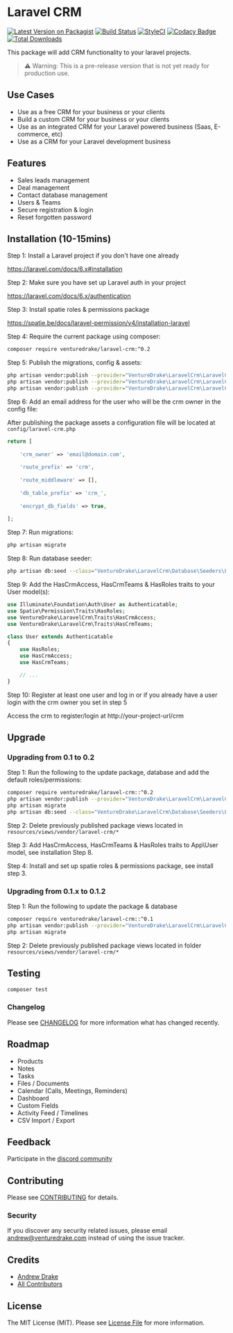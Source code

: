 # Laravel CRM

[![Latest Version on Packagist](https://img.shields.io/packagist/v/venturedrake/laravel-crm.svg?style=flat-square)](https://packagist.org/packages/venturedrake/laravel-crm)
[![Build Status](https://travis-ci.com/venturedrake/laravel-crm.svg?branch=master)](https://travis-ci.com/venturedrake/laravel-crm)
[![StyleCI](https://github.styleci.io/repos/291847143/shield?branch=master)](https://github.styleci.io/repos/291847143?branch=master)
[![Codacy Badge](https://api.codacy.com/project/badge/Grade/1946e83f51de4a0eb430a8e0a1aab3cf)](https://app.codacy.com/gh/venturedrake/laravel-crm?utm_source=github.com&utm_medium=referral&utm_content=venturedrake/laravel-crm&utm_campaign=Badge_Grade_Settings)
[![Total Downloads](https://img.shields.io/packagist/dt/venturedrake/laravel-crm.svg?style=flat-square)](https://packagist.org/packages/venturedrake/laravel-crm)

This package will add CRM functionality to your laravel projects.

> ⚠️ Warning: This is a pre-release version that is not yet ready for production use.

## Use Cases

- Use as a free CRM for your business or your clients
- Build a custom CRM for your business or your clients
- Use as an integrated CRM for your Laravel powered business (Saas, E-commerce, etc)
- Use as a CRM for your Laravel development business

## Features

 - Sales leads management
 - Deal management
 - Contact database management
 - Users & Teams
 - Secure registration & login
 - Reset forgotten password

## Installation (10-15mins)

Step 1: Install a Laravel project if you don't have one already

https://laravel.com/docs/6.x#installation

Step 2: Make sure you have set up Laravel auth in your project

https://laravel.com/docs/6.x/authentication

Step 3: Install spatie roles & permissions package

https://spatie.be/docs/laravel-permission/v4/installation-laravel

Step 4: Require the current package using composer:

```bash
composer require venturedrake/laravel-crm:^0.2
```

Step 5: Publish the migrations, config & assets:

```bash
php artisan vendor:publish --provider="VentureDrake\LaravelCrm\LaravelCrmServiceProvider" --tag="migrations"
php artisan vendor:publish --provider="VentureDrake\LaravelCrm\LaravelCrmServiceProvider" --tag="config"
php artisan vendor:publish --provider="VentureDrake\LaravelCrm\LaravelCrmServiceProvider" --tag="assets"
```

Step 6: Add an email address for the user who will be the crm owner in the config file:

After publishing the package assets a configuration file will be located at <code>config/laravel-crm.php</code>

```php
return [
    
    'crm_owner' => 'email@domain.com',
    
    'route_prefix' => 'crm',
    
    'route_middleware' => [],
    
    'db_table_prefix' => 'crm_',
    
    'encrypt_db_fields' => true,
    
];
```

Step 7: Run migrations:

```bash
php artisan migrate
```

Step 8: Run database seeder:

```bash
php artisan db:seed --class="VentureDrake\LaravelCrm\Database\Seeders\LaravelCrmTablesSeeder"
```

Step 9: Add the HasCrmAccess, HasCrmTeams & HasRoles traits to your User model(s):

```php
use Illuminate\Foundation\Auth\User as Authenticatable;
use Spatie\Permission\Traits\HasRoles;
use VentureDrake\LaravelCrm\Traits\HasCrmAccess;
use VentureDrake\LaravelCrm\Traits\HasCrmTeams;

class User extends Authenticatable
{
    use HasRoles;
    use HasCrmAccess;
    use HasCrmTeams;

    // ...
}
```
Step 10: Register at least one user and log in or if you already have a user login with the crm owner you set in step 5

Access the crm to register/login at http://your-project-url/crm

## Upgrade

### Upgrading from 0.1 to 0.2

Step 1: Run the following to the update package, database and add the default roles/permissions:

```bash
composer require venturedrake/laravel-crm::^0.2
php artisan vendor:publish --provider="VentureDrake\LaravelCrm\LaravelCrmServiceProvider" --tag="migrations"
php artisan migrate
php artisan db:seed --class="VentureDrake\LaravelCrm\Database\Seeders\LaravelCrmTablesSeeder"
```

Step 2: Delete previously published package views located in <code>resources/views/vendor/laravel-crm/*</code>

Step 3: Add HasCrmAccess, HasCrmTeams & HasRoles traits to App\User model, see installation Step 8.

Step 4: Install and set up spatie roles & permissions package, see install step 3.

### Upgrading from 0.1.x to 0.1.2

Step 1: Run the following to update the package & database

```bash
composer require venturedrake/laravel-crm::^0.1
php artisan vendor:publish --provider="VentureDrake\LaravelCrm\LaravelCrmServiceProvider" --tag="migrations"
php artisan migrate
```

Step 2: Delete previously published package views located in folder <code>resources/views/vendor/laravel-crm/*</code>

<!--- ## Usage --->

## Testing

``` bash
composer test
```

### Changelog

Please see [CHANGELOG](CHANGELOG.md) for more information what has changed recently.

## Roadmap

 - Products
 - Notes
 - Tasks
 - Files / Documents
 - Calendar (Calls, Meetings, Reminders)
 - Dashboard
 - Custom Fields
 - Activity Feed / Timelines
 - CSV Import / Export

## Feedback

Participate in the [discord community](https://discord.gg/rygVyyGSHj)

## Contributing

Please see [CONTRIBUTING](CONTRIBUTING.md) for details.

### Security

If you discover any security related issues, please email andrew@venturedrake.com instead of using the issue tracker.

## Credits

- [Andrew Drake](https://github.com/venturedrake)
- [All Contributors](../../contributors)

## License

The MIT License (MIT). Please see [License File](LICENSE.md) for more information.